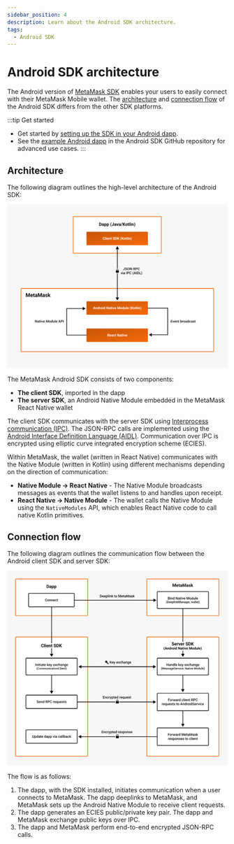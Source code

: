 ```yaml
---
sidebar_position: 4
description: Learn about the Android SDK architecture.
tags:
  - Android SDK
---
```


# Android SDK architecture

The Android version of [MetaMask SDK](../connect/metamask-sdk/mobile/android.md) enables your users to easily connect with their
MetaMask Mobile wallet.
The [architecture](#architecture) and [connection flow](#connection-flow) of
the Android SDK differs from the other SDK platforms.

:::tip Get started
- Get started by [setting up the SDK in your Android dapp](../connect/metamask-sdk/mobile/android.md).
- See the [example Android dapp](https://github.com/MetaMask/metamask-android-sdk/tree/main/app) in
  the Android SDK GitHub repository for advanced use cases.
:::

## Architecture

The following diagram outlines the high-level architecture of the Android SDK:

![Android SDK architecture diagram](../assets/sdk-android-architecture.png)

The MetaMask Android SDK consists of two components:

- **The client SDK**, imported in the dapp
- **The server SDK**, an Android Native Module embedded in the MetaMask React Native wallet

The client SDK communicates with the server SDK using
[Interprocess communication (IPC)](https://developer.android.com/guide/components/processes-and-threads#IPC).
The JSON-RPC calls are implemented using the
[Android Interface Definition Language (AIDL)](https://developer.android.com/develop/background-work/services/aidl).
Communication over IPC is encrypted using elliptic curve integrated encryption scheme (ECIES).

Within MetaMask, the wallet (written in React Native) communicates with the Native Module (written
in Kotlin) using different mechanisms depending on the direction of communication:

- **Native Module &rarr; React Native** - The Native Module broadcasts messages as events that the wallet
  listens to and handles upon receipt.
- **React Native &rarr; Native Module** - The wallet calls the Native Module using the `NativeModules` API,
  which enables React Native code to call native Kotlin primitives.

## Connection flow

The following diagram outlines the communication flow between the Android client SDK and server SDK:

![Android SDK communication diagram](../assets/sdk-android-communication.png)

The flow is as follows:

1. The dapp, with the SDK installed, initiates communication when a user connects to MetaMask.
   The dapp deeplinks to MetaMask, and MetaMask sets up the Android Native Module to receive client requests.
2. The dapp generates an ECIES public/private key pair.
   The dapp and MetaMask exchange public keys over IPC.
3. The dapp and MetaMask perform end-to-end encrypted JSON-RPC calls.
